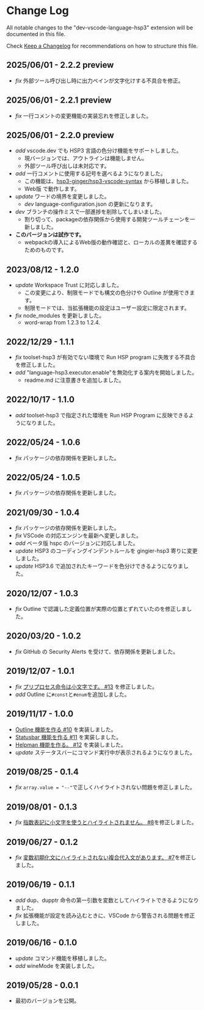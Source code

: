 # Change Log

All notable changes to the "dev-vscode-language-hsp3" extension will be documented in this file.

Check [Keep a Changelog](http://keepachangelog.com/) for recommendations on how to structure this file.

## 2025/06/01 - 2.2.2 preview

- _fix_ 外部ツール呼び出し時に出力ペインが文字化けする不具合を修正。

## 2025/06/01 - 2.2.1 preview

- _fix_ 一行コメントの変更機能の実装忘れを修正しました。

## 2025/06/01 - 2.2.0 preview

- _add_ vscode.dev でも HSP3 言語の色分け機能をサポートしました。
  - 現バージョンでは、アウトラインは機能しません。
  - 外部ツール呼び出しは未対応です。
- _add_ 一行コメントに使用する記号を選べるようになりました。
  - この機能は、[hsp3-ginger/hsp3-vscode-syntax](https://github.com/vain0x/hsp3-ginger/tree/main/hsp3-vscode-syntax) から移植しました。
  - Web版 で動作します。
- _update_ ワードの境界を変更しました。
  - _dev_ language-configuration.json の更新になります。
- _dev_ ブランチの操作ミスで一部進捗を削除してしまいました。
  - 割り切って、packageの依存関係から使用する開発ツールチェーンを一新しました。
- **このバージョンは試作です。**
  - webpackの導入によるWeb版の動作確認と、ローカルの差異を確認するためのものです。

## 2023/08/12 - 1.2.0

- _update_ Workspace Trust に対応しました。
  - この変更により、制限モードでも構文の色分けや Outline が使用できます。
  - 制限モードでは、当拡張機能の設定はユーザー設定に限定されます。
- _fix_ node_modules を更新しました。
  - word-wrap from 1.2.3 to 1.2.4.

## 2022/12/29 - 1.1.1

- _fix_ toolset-hsp3 が有効でない環境で Run HSP program に失敗する不具合を修正しました。
- _add_ "language-hsp3.executor.enable"を無効化する案内を開始しました。
  - readme.md に注意書きを追加しました。

## 2022/10/17 - 1.1.0

- _add_ toolset-hsp3 で指定された環境を Run HSP Program に反映できるようになりました。

## 2022/05/24 - 1.0.6

- _fix_ パッケージの依存関係を更新しました。

## 2022/05/24 - 1.0.5

- _fix_ パッケージの依存関係を更新しました。

## 2021/09/30 - 1.0.4

- _fix_ パッケージの依存関係を更新しました。
- _fix_ VSCode の対応エンジンを最新へ変更しました。
- _add_ ベータ版 hspc のバージョンに対応しました。
- _update_ HSP3 のコーディングインデントルールを gingier-hsp3 寄りに変更しました。
- _update_ HSP3.6 で追加されたキーワードを色分けできるようになりました。

## 2020/12/07 - 1.0.3

- _fix_ Outline で認識した定義位置が実際の位置とずれていたのを修正しました。

## 2020/03/20 - 1.0.2

- _fix_ GitHub の Security Alerts を受けて、依存関係を更新しました。

## 2019/12/07 - 1.0.1

- _fix_ [プリプロセス命令は小文字です。 #13](https://github.com/honobonosun/vscode-language-hsp3/issues/13) を修正しました。
- _add_ Outline に`#const`と`#enum`を追加しました。

## 2019/11/17 - 1.0.0

- [Outline 機能を作る #10](https://github.com/honobonosun/vscode-language-hsp3/issues/10) を実装しました。
- [Statusbar 機能を作る #11](https://github.com/honobonosun/vscode-language-hsp3/issues/11) を実装しました。
- [Helpman 機能を作る。 #12](https://github.com/honobonosun/vscode-language-hsp3/issues/12) を実装しました。
- _update_ ステータスバーにコマンド実行中が表示されるようになりました。

## 2019/08/25 - 0.1.4

- _fix_ `array.value = "--"`で正しくハイライトされない問題を修正しました。

## 2019/08/01 - 0.1.3

- _fix_ [指数表記に小文字を使うとハイライトされません。 #8](https://github.com/honobonosun/vscode-language-hsp3/issues/8)を修正しました。

## 2019/06/27 - 0.1.2

- _fix_ [変数初期化文にハイライトされない複合代入文があります。 #7](https://github.com/honobonosun/vscode-language-hsp3/issues/7)を修正しました。

## 2019/06/19 - 0.1.1

- _add_ dup、dupptr 命令の第一引数を変数としてハイライトできるようになりました。
- _fix_ 拡張機能が設定を読み込むときに、VSCode から警告される問題を修正しました。

## 2019/06/16 - 0.1.0

- _update_ コマンド機能を移植しました。
- _add_ wineMode を実装しました。

## 2019/05/28 - 0.0.1

- 最初のバージョンを公開。
